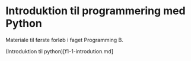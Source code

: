 # Introduktion til programmering med Python

Materiale til første forløb i faget Programming B.

(Introduktion til python)[f1-1-introdution.md]

